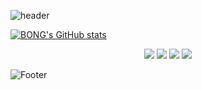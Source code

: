 ![header](https://capsule-render.vercel.app/api?type=waving&color=0:EEFF00,100:a82da8&height=200&section=header&text=BONG&fontSize=50)

[![BONG's GitHub stats](https://github-readme-stats.vercel.app/api?username=SSABOODA&show_icons=true&theme=dracula)](https://github.com/SSABOODA/github-readme-stats)

<div align=center>

<img src="https://img.shields.io/badge/Python-3776ab?style=flat-plastic&logo=python&logoColor=white"/>
<img src="https://img.shields.io/badge/Django-0C4B33?style=flat-plastic&logo=Django&logoColor=white"/>
<img src="https://img.shields.io/badge/Github-191a19?style=flat-plastic&logo=github&logoColor=white"/>
<img src="https://img.shields.io/badge/AWS-EC7211?style=flat-plastic&logo=AWS&logoColor=white"/>

</div>

![Footer](https://capsule-render.vercel.app/api?type=waving&color=0:EEFF00,100:a82da8&height=200&section=footer)

